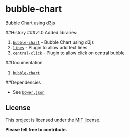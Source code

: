 bubble-chart
============
Bubble Chart using d3js

##History
###v1.0
Added libraries:
1. [`bubble-chart`](src/bubble-chart) - Bubble Chart using d3js
2. [`lines`](src/plugin/lines/lines.js) - Plugin to allow add text lines
3. [`central-click`](src/plugin/central-click/central-click.js) - Plugin to allow click on central bubble

##Documentation
1. [`bubble-chart`](api/bubble-chart.md)

##Dependencies
- See [`bower.json`](bower.json)
 
## License
This project is licensed under the [MIT license](http://opensource.org/licenses/MIT).
 
**Please fell free to contribute.**